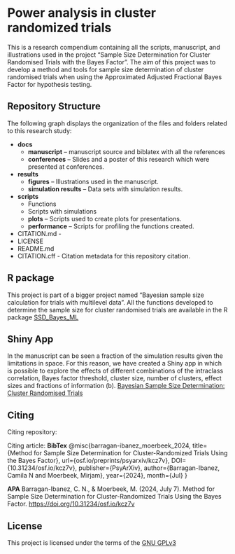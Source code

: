 # Power analysis in cluster randomized trials
This is a research compendium containing all the scripts, manuscript, and illustrations used in the project “Sample Size Determination for Cluster Randomised Trials with the Bayes Factor”. The aim of this project was to develop a method and tools for sample size determination of cluster randomised trials when using the Approximated Adjusted Fractional Bayes Factor for hypothesis testing. 

## Repository Structure
The following graph displays the organization of the files and folders related to this research study:
-	**docs**
      -	**manuscript** – manuscript source and biblatex with all the references
      -	**conferences** – Slides and a poster of this research which were presented at conferences.
-	**results**
      -	**figures** – Illustrations used in the manuscript.
      -	**simulation results** – Data sets with simulation results.
-	**scripts**
      -	Functions
      -	Scripts with simulations
      -	**plots** – Scripts used to create plots for presentations.
      -	**performance** – Scripts for profiling the functions created.
-	CITATION.md - 
-	LICENSE
-	README.md
-	CITATION.cff - Citation metadata for this repository citation.

## R package
This project is part of a bigger project named “Bayesian sample size calculation for trials with multilevel data”. All the functions developed to determine the sample size for cluster randomised trials are available in the R package [SSD_Bayes_ML]( https://github.com/ulrichlosener/SSD_Bayes_ML)

## Shiny App
In the manuscript can be seen a fraction of the simulation results given the limitations in space. For this reason, we have created a Shiny app in which is possible to explore the effects of different combinations of the intraclass correlation, Bayes factor threshold, cluster size, number of clusters, effect sizes and fractions of information (b).
[Bayesian Sample Size Determination: Cluster Randomised Trials](https://utrecht-university.shinyapps.io/BayesSamplSizeDet-CRT/)

## Citing
Citing repository:

Citing article:
**BibTex**
@misc{barragan-ibanez_moerbeek_2024,
 title={Method for Sample Size Determination for Cluster-Randomized Trials Using the Bayes Factor},
 url={osf.io/preprints/psyarxiv/kcz7v},
 DOI={10.31234/osf.io/kcz7v},
 publisher={PsyArXiv},
 author={Barragan-Ibanez, Camila N and Moerbeek, Mirjam},
 year={2024},
 month={Jul}
}

**APA**
Barragan-Ibanez, C. N., & Moerbeek, M. (2024, July 7). Method for Sample Size Determination for Cluster-Randomized Trials Using the Bayes Factor. https://doi.org/10.31234/osf.io/kcz7v

## License
This project is licensed under the terms of the [GNU GPLv3](/LICENSE)
